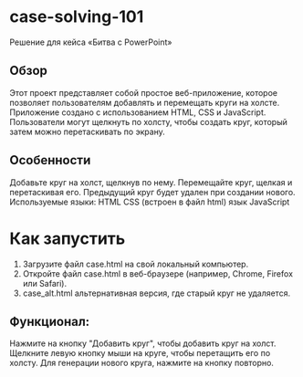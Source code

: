 # case-solving-101
Решение для кейса «Битва с PowerPoint» 

## Обзор
Этот проект представляет собой простое веб-приложение, которое позволяет пользователям добавлять и перемещать круги на холсте. Приложение создано с использованием HTML, CSS и JavaScript. Пользователи могут щелкнуть по холсту, чтобы создать круг, который затем можно перетаскивать по экрану.

## Особенности
Добавьте круг на холст, щелкнув по нему.
Перемещайте круг, щелкая и перетаскивая его.
Предыдущий круг будет удален при создании нового.
Используемые языки:
HTML
CSS (встроен в файл html)
язык JavaScript


# Как запустить
1. Загрузите файл case.html на свой локальный компьютер.
2. Откройте файл case.html в веб-браузере (например, Chrome, Firefox или Safari).
3. case_alt.html альтернативная версия, где старый круг не удаляется.

## Функционал:
Нажмите на кнопку "Добавить круг", чтобы добавить круг на холст.
Щелкните левую кнопку мыши на круге, чтобы перетащить его по холсту.
Для генерации нового круга, нажмите на кнопку повторно.
